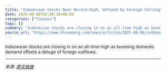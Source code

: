 ```yaml
---
title: "Indonesian Stocks Near Record High, Unfazed by Foreign Selling"
date: 2025-08-06T01:00:16+08:00
categories: ["finance"]
tags: []
summary: "Indonesian stocks are closing in on an all-time high as booming domestic demand offsets a deluge of foreign outflows."
source_url: "https://www.bloomberg.com/news/articles/2025-08-06/indonesian-stocks-near-record-unfazed-by-record-foreign-selling"
---
```


Indonesian stocks are closing in on an all-time high as booming domestic demand offsets a deluge of foreign outflows.

---

*来源: [原文链接](https://www.bloomberg.com/news/articles/2025-08-06/indonesian-stocks-near-record-unfazed-by-record-foreign-selling)*
